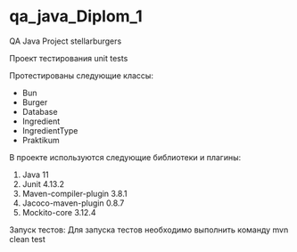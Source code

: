 # qa_java_Diplom_1
QA Java Project stellarburgers

Проект тестирования unit tests

Протестированы следующие классы:
- Bun
- Burger
- Database
- Ingredient
- IngredientType
- Praktikum

В проекте используются следующие библиотеки и плагины:
1. Java 11
2. Junit 4.13.2
3. Maven-compiler-plugin 3.8.1
4. Jacoco-maven-plugin 0.8.7
5. Mockito-core 3.12.4


Запуск тестов:
Для запуска тестов необходимо выполнить команду mvn clean test
